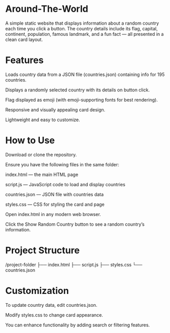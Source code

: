 # Around-The-World
A simple static website that displays information about a random country each time you click a button. The country details include its flag, capital, continent, population, famous landmark, and a fun fact — all presented in a clean card layout.

# Features
Loads country data from a JSON file (countries.json) containing info for 195 countries.

Displays a randomly selected country with its details on button click.

Flag displayed as emoji (with emoji-supporting fonts for best rendering).

Responsive and visually appealing card design.

Lightweight and easy to customize.

# How to Use
Download or clone the repository.

Ensure you have the following files in the same folder:

index.html — the main HTML page

script.js — JavaScript code to load and display countries

countries.json — JSON file with countries data

styles.css — CSS for styling the card and page

Open index.html in any modern web browser.

Click the Show Random Country button to see a random country’s information.

# Project Structure

/project-folder
├── index.html
├── script.js
├── styles.css
└── countries.json

# Customization
To update country data, edit countries.json.

Modify styles.css to change card appearance.

You can enhance functionality by adding search or filtering features.